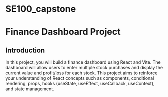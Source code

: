 # SE100_capstone

# Finance Dashboard Project

## Introduction

In this project, you will build a finance dashboard using React and Vite. The dashboard will allow users to enter multiple stock purchases and display the current value and profit/loss for each stock. This project aims to reinforce your understanding of React concepts such as components, conditional rendering, props, hooks (useState, useEffect, useCallback, useContext), and state management.